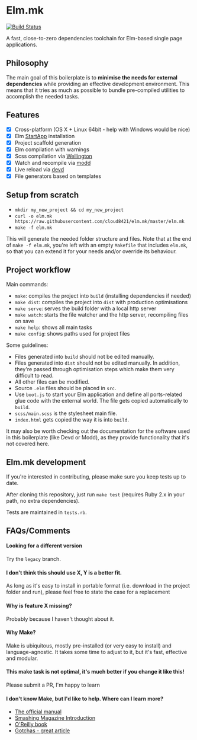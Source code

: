 # Elm.mk

[![Build Status](https://travis-ci.org/cloud8421/elm.mk.svg?branch=master)](https://travis-ci.org/cloud8421/elm.mk)

A fast, close-to-zero dependencies toolchain for Elm-based single page applications.

## Philosophy

The main goal of this boilerplate is to **minimise the needs for external dependencies** while providing an effective
development environment. This means that it tries as much as possible to bundle pre-compiled utilities to accomplish the needed tasks.

## Features

- [x] Cross-platform (OS X + Linux 64bit - help with Windows would be nice)
- [x] Elm [StartApp](http://package.elm-lang.org/packages/evancz/start-app/2.0.2/) installation
- [x] Project scaffold generation
- [x] Elm compilation with warnings
- [x] Scss compilation via [Wellington](https://github.com/wellington/wellington)
- [x] Watch and recompile via [modd](https://github.com/cortesi/modd)
- [x] Live reload via [devd](https://github.com/cortesi/devd)
- [x] File generators based on templates

## Setup from scratch

- `mkdir my_new_project && cd my_new_project`
- `curl -o elm.mk https://raw.githubusercontent.com/cloud8421/elm.mk/master/elm.mk`
- `make -f elm.mk`

This will generate the needed folder structure and files. Note that at the end of `make -f elm.mk`, you're left with
an empty `Makefile` that includes `elm.mk`, so that you can extend it for your needs and/or override its behaviour.

## Project workflow

Main commands:

- `make`: compiles the project into `build` (installing dependencies if needed)
- `make dist`: compiles the project into `dist` with production optimisations
- `make serve`: serves the build folder with a local http server
- `make watch`: starts the file watcher and the http server, recompiling files on save
- `make help`: shows all main tasks
- `make config`: shows paths used for project files

Some guidelines:

- Files generated into `build` should not be edited manually.
- Files generated into `dist` should not be edited manually. In addition, they're passed through optimisation steps which make them very difficult to read.
- All other files can be modified.
- Source `.elm` files should be placed in `src`.
- Use `boot.js` to start your Elm application and define all ports-related glue code with the external world. The file gets copied automatically to `build`.
- `scss/main.scss` is the stylesheet main file.
- `index.html` gets copied the way it is into `build`.

It may also be worth checking out the documentation for the software used in this boilerplate (like Devd or Modd), as they provide functionality that it's not covered here.

## Elm.mk development

If you're interested in contributing, please make sure you keep tests up to date.

After cloning this repository, just run `make test` (requires Ruby 2.x in your path, no extra dependencies).

Tests are maintained in `tests.rb`.

## FAQs/Comments

#### Looking for a different version

Try the `legacy` branch.

#### I don't think this should use X, Y is a better fit.
As long as it's easy to install in portable format (i.e. download in the project folder and run), please feel free to state the case for a replacement

#### Why is feature X missing?
Probably because I haven't thought about it.

#### Why Make?
Make is ubiquitous, mostly pre-installed (or very easy to install) and language-agnostic. It takes some time to adjust to it, but it's fast, effective and modular.

#### This make task is not optimal, it's much better if you change it like this!
Please submit a PR, I'm happy to learn

#### I don't know Make, but I'd like to help. Where can I learn more?

- [The official manual](https://www.gnu.org/software/make/manual/)
- [Smashing Magazine Introduction](https://www.smashingmagazine.com/2015/10/building-web-applications-with-make/)
- [O'Reilly book](http://shop.oreilly.com/product/9780596006105.do)
- [Gotchas - great article](http://gromnitsky.users.sourceforge.net/articles/notes-for-new-make-users/)

